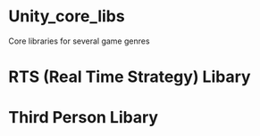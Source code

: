 # Unity_core_libs
Core libraries for several game genres

# RTS (Real Time Strategy) Libary


# Third Person Libary
